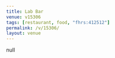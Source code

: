```yaml
---
title: Lab Bar
venue: v15306
tags: [restaurant, food, "fhrs:412512"]
permalink: /v/15306/
layout: venue
---
```

null